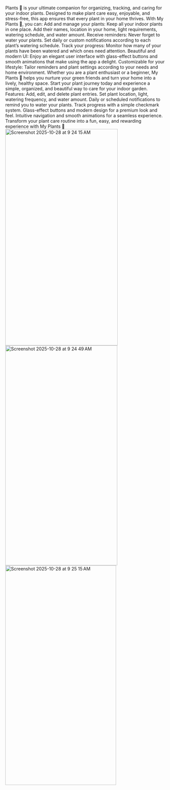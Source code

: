 Plants 🌱 is your ultimate companion for organizing, tracking, and caring for your indoor plants. Designed to make plant care easy, enjoyable, and stress-free, this app ensures that every plant in your home thrives.
With My Plants 🌱, you can:
Add and manage your plants: Keep all your indoor plants in one place. Add their names, location in your home, light requirements, watering schedule, and water amount.
Receive reminders: Never forget to water your plants. Set daily or custom notifications according to each plant’s watering schedule.
Track your progress: Monitor how many of your plants have been watered and which ones need attention.
Beautiful and modern UI: Enjoy an elegant user interface with glass-effect buttons and smooth animations that make using the app a delight.
Customizable for your lifestyle: Tailor reminders and plant settings according to your needs and home environment.
Whether you are a plant enthusiast or a beginner, My Plants 🌱 helps you nurture your green friends and turn your home into a lively, healthy space. Start your plant journey today and experience a simple, organized, and beautiful way to care for your indoor garden.
Features:
Add, edit, and delete plant entries.
Set plant location, light, watering frequency, and water amount.
Daily or scheduled notifications to remind you to water your plants.
Track progress with a simple checkmark system.
Glass-effect buttons and modern design for a premium look and feel.
Intuitive navigation and smooth animations for a seamless experience.
Transform your plant care routine into a fun, easy, and rewarding experience with My Plants 🌱
<img width="354" height="683" alt="Screenshot 2025-10-28 at 9 24 15 AM" src="https://github.com/user-attachments/assets/e5fe26a7-73ae-4210-9585-facf14118854" />
<img width="353" height="694" alt="Screenshot 2025-10-28 at 9 24 49 AM" src="https://github.com/user-attachments/assets/8cf5f7b4-384c-456b-8a84-ef38301bebfb" />
<img width="349" height="693" alt="Screenshot 2025-10-28 at 9 25 15 AM" src="https://github.com/user-attachments/assets/2b855780-4ece-409a-801b-68ccfd03f645" />

